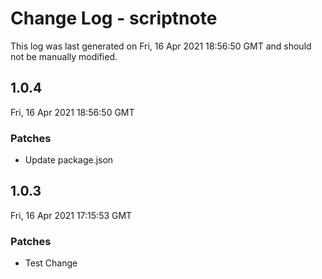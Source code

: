 # Change Log - scriptnote

This log was last generated on Fri, 16 Apr 2021 18:56:50 GMT and should not be manually modified.

## 1.0.4
Fri, 16 Apr 2021 18:56:50 GMT

### Patches

- Update package.json

## 1.0.3
Fri, 16 Apr 2021 17:15:53 GMT

### Patches

- Test Change

